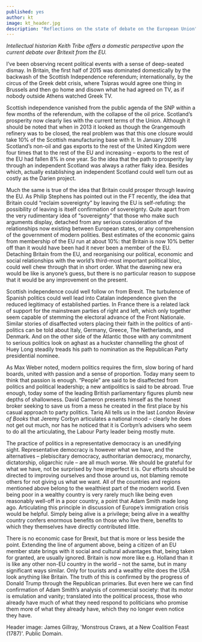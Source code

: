 ```yaml
---
published: yes
author: kt
image: kt_header.jpg
description: "Reflections on the state of debate on the European Union"
---
```

*Intellectual historian Keith Tribe offers a domestic perspective upon the current debate over Britexit from the EU.*

I’ve been observing recent political events with a sense of deep-seated dismay.  In Britain, the first half of 2015 was dominated domestically by the backwash of the Scottish Independence referendum; internationally, by the circus of the Greek debt crisis, where Tsipras would agree one thing in Brussels and then go home and disown what he had agreed on TV, as if nobody outside Athens watched Greek TV.

Scottish independence vanished from the public agenda of the SNP within a few months of the referendum, with the collapse of the oil price.  Scotland’s prosperity now clearly lies with the current terms of the Union.  Although it should be noted that when in 2013 it looked as though the Grangemouth refinery was to be closed, the real problem was that this one closure would take 10% of the Scottish manufacturing base with it.  In January 2016 Scotland’s non-oil and gas exports to the rest of the United Kingdom were four times that to the rest of the EU and increasing – exports to the rest of the EU had fallen 8% in one year.  So the idea that the path to prosperity lay through an independent Scotland was always a rather flaky idea.  Besides which, actually establishing an independent Scotland could well turn out as costly as the Darien project.

Much the same is true of the idea that Britain could prosper through leaving the EU.  As Philip Stephens has pointed out in the FT recently, the idea that Britain could “reclaim sovereignty” by leaving the EU is self-refuting: the possibility of leaving is itself confirmation of sovereignty.  Quite apart from the very rudimentary idea of “sovereignty” that those who make such arguments display, detached from any serious consideration of the relationships now existing between European states, or any comprehension of the government of modern polities.  Best estimates of the economic gains from membership of the EU run at about 10%: that Britain is now 10% better off than it would have been had it never been a member of the EU.  Detaching Britain from the EU, and reorganising our political, economic and social relationships with the world’s third-most important political bloc, could well chew through that in short order.  What the dawning new era would be like is anyone’s guess, but there is no particular reason to suppose that it would be any improvement on the present.

Scottish independence could well follow on from Brexit.  The turbulence of Spanish politics could well lead into Catalan independence given the reduced legitimacy of established parties.  In France there is a related lack of support for the mainstream parties of right and left, which only together seem capable of stemming the electoral advance of the Front Nationale.  Similar stories of disaffected voters placing their faith in the politics of anti-politics can be told about Italy, Germany, Greece, The Netherlands, and Denmark.  And on the other side of the Atlantic those with any commitment to serious politics look on aghast as a huckster channelling the ghost of Huey Long steadily treads his path to nomination as the Republican Party presidential nominee.

As Max Weber noted, modern politics requires the firm, slow boring of hard boards, united with passion and a sense of proportion.  Today many seem to think that passion is enough.  “People” are said to be disaffected from politics and political leadership; a new antipolitics is said to be abroad.  True enough, today some of the leading British parliamentary figures plumb new depths of shallowness.  David Cameron presents himself as the honest broker seeking to save us from a mess he created in the first place by his casual approach to party politics. Tariq Ali tells us in the last *London Review of Books* that Jeremy Corbyn articulates a national mood – clearly he does not get out much, nor has he noticed that it is Corbyn’s advisers who seem to do all the articulating, the Labour Party leader being mostly mute.

The practice of politics in a representative democracy is an unedifying sight.  Representative democracy is however what we have, and the alternatives – plebiscitary democracy, authoritarian democracy, monarchy, dictatorship, oligarchic rule – are all much worse.  We should be grateful for what we have, not be surprised by how imperfect it is.  Our efforts should be directed to improving ourselves and those around us, not blaming remote others for not giving us what we want.  All of the countries and regions mentioned above belong to the wealthiest part of the modern world.  Even being poor in a wealthy country is very rarely much like being even reasonably well-off in a poor country, a point that Adam Smith made long ago.  Articulating this principle in discussion of Europe’s immigration crisis would be helpful.  Simply being alive is a privilege; being alive in a wealthy country confers enormous benefits on those who live there, benefits to which they themselves have directly contributed little.

There is no economic case for Brexit, but that is more or less beside the point.  Extending the line of argument above, being a citizen of an EU member state brings with it social and cultural advantages that, being taken for granted, are usually ignored.  Britain is now more like e.g. Holland than it is like any other non-EU country in the world – not the same, but in many significant ways similar.  Only for tourists and a wealthy elite does the USA look anything like Britain.  The truth of this is confirmed by the progress of Donald Trump through the Republican primaries.  But even here we can find confirmation of Adam Smith’s analysis of commercial society: that its motor is emulation and vanity; translated into the political process, those who already have much of what they need respond to politicians who promise them more of what they already have, which they no longer even notice they have.

Header image: James Gillray, 'Monstrous Craws, at a New Coalition Feast (1787)'. Public Domain.